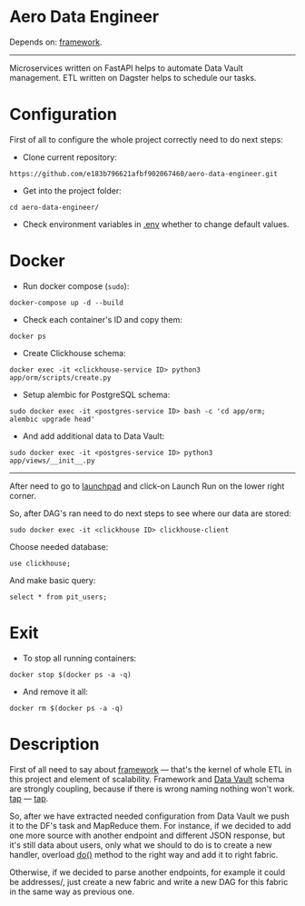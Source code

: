 # Aero Data Engineer
Depends on: [framework](https://github.com/e183b796621afbf902067460/aero-data-engineer/tree/master/etl/framework).

---

Microservices written on FastAPI helps to automate Data Vault management. ETL written on Dagster helps to schedule our tasks.

# Configuration

First of all to configure the whole project correctly need to do next steps:

- Clone current repository:
```
https://github.com/e183b796621afbf902067460/aero-data-engineer.git
```

- Get into the project folder:
```
cd aero-data-engineer/
```

- Check environment variables in [.env](https://github.com/e183b796621afbf902067460/aero-data-engineer/blob/master/etl/.env) whether to change default values.

# Docker

- Run docker compose (`sudo`):
```
docker-compose up -d --build
```

- Check each container's ID and copy them:
```
docker ps
```

- Create Clickhouse schema:
```
docker exec -it <clickhouse-service ID> python3 app/orm/scripts/create.py
```

- Setup alembic for PostgreSQL schema:
```
sudo docker exec -it <postgres-service ID> bash -c 'cd app/orm; alembic upgrade head'
```

- And add additional data to Data Vault:
```
sudo docker exec -it <postgres-service ID> python3 app/views/__init__.py
```

---

After need to go to [launchpad](http://localhost:3000/locations/definitions.py%3Apit_users/jobs/pit_users/playground) and click-on Launch Run on the lower right corner. 


So, after DAG's ran need to do next steps to see where our data are stored:
```
sudo docker exec -it <clickhouse ID> clickhouse-client
```

Choose needed database:
```
use clickhouse;
```

And make basic query:
```
select * from pit_users;
```

# Exit
- To stop all running containers:
```
docker stop $(docker ps -a -q)
```
- And remove it all:
```
docker rm $(docker ps -a -q)
```

# Description
First of all need to say about [framework](https://github.com/e183b796621afbf902067460/aero-data-engineer/tree/master/etl/framework) — that's the kernel of whole ETL in this project and element of scalability. Framework and [Data Vault](https://github.com/e183b796621afbf902067460/aero-data-engineer/tree/master/microservices/postgres/app/orm) schema are strongly coupling, because if there is wrong naming nothing won't work. [tap](https://github.com/e183b796621afbf902067460/aero-data-engineer/blob/master/etl/framework/fabrics/pit_users/fabrics.py#L26) — [tap](https://github.com/e183b796621afbf902067460/aero-data-engineer/blob/master/microservices/postgres/app/views/__init__.py#L12). 

So, after we have extracted needed configuration from Data Vault we push it to the DF's task and MapReduce them. For instance, if we decided to add one more source with another endpoint and different JSON response, but it's still data about users, only what we should to do is to create a new handler, overload [do()](https://github.com/e183b796621afbf902067460/aero-data-engineer/blob/master/etl/framework/handlers/pit_users/aero/handlers.py#L20) method to the right way and add it to right fabric. 

Otherwise, if we decided to parse another endpoints, for example it could be addresses/, just create a new fabric and write a new DAG for this fabric in the same way as previous one.
